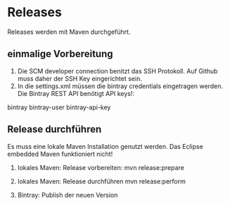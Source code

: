 # Releases
Releases werden mit Maven durchgeführt. 

## einmalige Vorbereitung

1. Die SCM developer connection benitzt das SSH Protokoll. Auf Github muss daher der SSH Key eingerichtet sein.
2. In die settings.xml müssen die bintray credentials eingetragen werden. Die Bintray REST API benötigt API keys!:

<server>
  <id>bintray</id>
  <username>bintray-user</username>
  <password>bintray-api-key</password>
</server>

## Release durchführen
Es muss eine lokale Maven Installation genutzt werden. Das Eclipse embedded Maven funktioniert nicht!

1. lokales Maven: Release vorbereiten:
mvn release:prepare
 
2. lokales Maven: Release durchführen
mvn release:perform

3. Bintray: Publish der neuen Version
